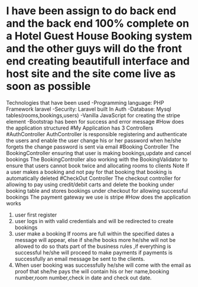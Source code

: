 # I have been assign to do back end and the back end 100% complete on a  Hotel Guest House Booking system and the other guys will do the front end creating beautifull interface and host site and the site come live as soon as possible
Technologies that have been used
-Programming language: PHP Framework laravel
-Security: Laravel built In Auth
-Database: Mysql tables(rooms,bookings,users)
-Vanilla JavaScript for creating the stripe element
-Bootstrap has been for success and error message
#How does the application structured
#My Application has 3 Controllers
#AuthController
AuthController is responsible registering and authenticate the users and enable the user change his or her password when he/she forgets the change password is sent via email
#Booking Controller
The BookingController ensuring that user is making bookings,update and cancel bookings
The BookingController also working with the BookingValidator to ensure that users cannot book twice and allocating rooms to clients
Note If a user makes a booking and not pay for that booking that booking is automatically deleted
#CheckOut Controller
The checkout controller for allowing to pay using credit/debit carts and delete the booking under booking table and stores bookings under checkout for allowing successful bookings
The payment gateway we use is stripe
#How does the application works
1. user first register 
2. user logs in with valid credentials and will be redirected to create bookings
3. user make a booking If rooms are full within the specified  dates a message will appear, else if she/he books more he/she will not be allowed to do so thats part of the business rules ,if everything is successful he/she will proceed to make payments if payments is successfully an email message be sent to the clients.
4. When user booking was successfully he/she will come with the email as proof that she/he pays the will contain his or her name,booking number,room number,check in date and check out date.
